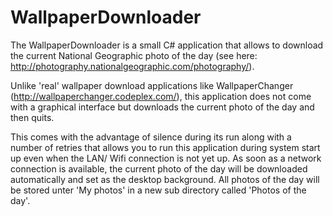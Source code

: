 WallpaperDownloader
===================

The WallpaperDownloader is a small C# application that allows to download the current National Geographic photo of the day (see here: http://photography.nationalgeographic.com/photography/).

Unlike 'real' wallpaper download applications like WallpaperChanger (http://wallpaperchanger.codeplex.com/), this application does not come with a graphical interface but downloads the current photo
of the day and then quits.

This comes with the advantage of silence during its run along with a number of retries that allows you to run this application during system start up even 
when the LAN/ Wifi connection is not yet up.
As soon as a network connection is available, the current photo of the day will be downloaded automatically and set as the desktop background. All photos of the
day will be stored unter 'My photos' in a new sub directory called 'Photos of the day'.